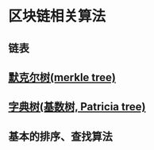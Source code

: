 区块链相关算法
===

## 链表


## [默克尔树(merkle tree)](https://en.wikipedia.org/wiki/Merkle_tree)


## [字典树(基数树, Patricia tree)](https://zh.wikipedia.org/wiki/Trie)


## 基本的排序、查找算法
